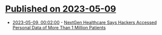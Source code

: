# [Published on 2023-05-09](index.md)

* [2023-05-09, 00:02:00](https://yro.slashdot.org/story/23/05/08/2139209/nextgen-healthcare-says-hackers-accessed-personal-data-of-more-than-1-million-patients?utm_source=rss1.0mainlinkanon&utm_medium=feed) - [NextGen Healthcare Says Hackers Accessed Personal Data of More Than 1 Million Patients](https://yro.slashdot.org/story/23/05/08/2139209/nextgen-healthcare-says-hackers-accessed-personal-data-of-more-than-1-million-patients?utm_source=rss1.0mainlinkanon&utm_medium=feed)
